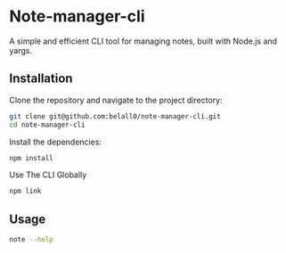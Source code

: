 # Note-manager-cli

A simple and efficient CLI tool for managing notes, built with Node.js and yargs.

## Installation

Clone the repository and navigate to the project directory:

```sh
git clone git@github.com:belall0/note-manager-cli.git
cd note-manager-cli
```

Install the dependencies:

```sh
npm install
```

Use The CLI Globally

```sh
npm link
```

## Usage

```sh
note --help
```
